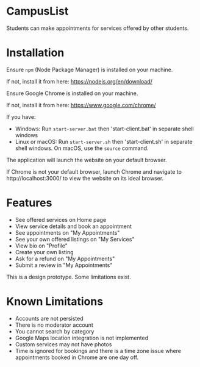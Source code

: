# CampusList
Students can make appointments for services offered by other students.

# Installation
Ensure `npm` (Node Package Manager) is installed on your machine. 

If not, install it from here: https://nodejs.org/en/download/

Ensure Google Chrome is installed on your machine. 

If not, install it from here: https://www.google.com/chrome/

If you have:
- Windows: Run `start-server.bat` then 'start-client.bat' in separate shell windows
- Linux or macOS: Run `start-server.sh` then 'start-client.sh' in separate shell windows. On macOS, use the `source` command.

The application will launch the website on your default browser.

If Chrome is not your default browser, launch Chrome and navigate to http://localhost:3000/ to view the website on its ideal browser.

# Features
- See offered services on Home page
- View service details and book an appointment
- See appointments on "My Appointments"
- See your own offered listings on "My Services"
- View bio on "Profile"
- Create your own listing
- Ask for a refund on "My Appointments"
- Submit a review in "My Appointments"

This is a design prototype. Some limitations exist.

# Known Limitations
- Accounts are not persisted
- There is no moderator account
- You cannot search by category
- Google Maps location integration is not implemented
- Custom services may not have photos
- Time is ignored for bookings and there is a time zone issue where appointments booked in Chrome are one day off.
